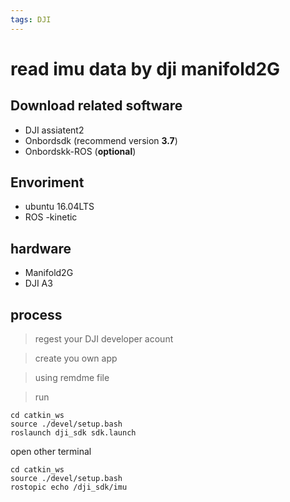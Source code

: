 ```yaml
---
tags: DJI
---
```

# read imu data by dji manifold2G
## Download related software 
- DJI assiatent2
- Onbordsdk (recommend version **3.7**)
- Onbordskk-ROS (**optional**)
## Envoriment
- ubuntu 16.04LTS
- ROS -kinetic
## hardware
- Manifold2G
- DJI A3
## process
>regest your DJI developer acount 

>create you own app

>using remdme file

>run 

```ros
cd catkin_ws
source ./devel/setup.bash
roslaunch dji_sdk sdk.launch
```
open other terminal
```ros
cd catkin_ws
source ./devel/setup.bash
rostopic echo /dji_sdk/imu
```